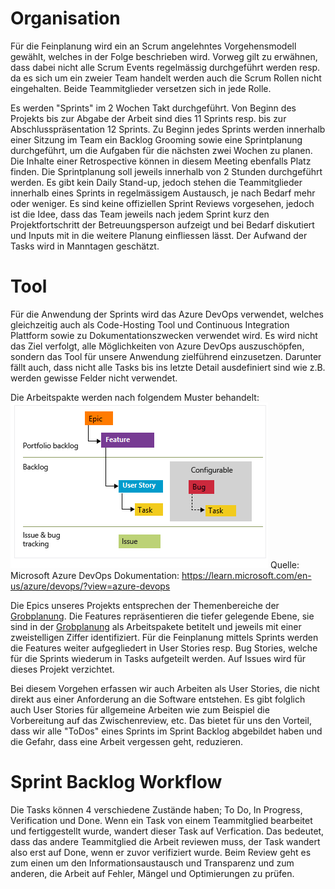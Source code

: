 # Organisation
Für die Feinplanung wird ein an Scrum angelehntes Vorgehensmodell gewählt, welches in der Folge beschrieben wird. Vorweg gilt zu erwähnen, dass dabei nicht alle Scrum Events regelmässig durchgeführt werden resp. da es sich um ein zweier Team handelt werden auch die Scrum Rollen nicht eingehalten. Beide Teammitglieder versetzen sich in jede Rolle.

Es werden "Sprints" im 2 Wochen Takt durchgeführt. Von Beginn des Projekts bis zur Abgabe der Arbeit sind dies 11 Sprints resp. bis zur Abschlusspräsentation 12 Sprints. Zu Beginn jedes Sprints werden innerhalb einer Sitzung im Team ein Backlog Grooming sowie eine Sprintplanung durchgeführt, um die Aufgaben für die nächsten zwei Wochen zu planen. Die Inhalte einer Retrospective können in diesem Meeting ebenfalls Platz finden. Die Sprintplanung soll jeweils innerhalb von 2 Stunden durchgeführt werden.
Es gibt kein Daily Stand-up, jedoch stehen die Teammitglieder innerhalb eines Sprints in regelmässigem Austausch, je nach Bedarf mehr oder weniger. Es sind keine offiziellen Sprint Reviews vorgesehen, jedoch ist die Idee, dass das Team jeweils nach jedem Sprint kurz den Projektfortschritt der Betreuungsperson aufzeigt und bei Bedarf diskutiert und Inputs mit in die weitere Planung einfliessen lässt.
Der Aufwand der Tasks wird in Manntagen geschätzt.

# Tool
Für die Anwendung der Sprints wird das Azure DevOps verwendet, welches gleichzeitig auch als Code-Hosting Tool und Continuous Integration Plattform sowie zu Dokumentationszwecken verwendet wird. Es wird nicht das Ziel verfolgt, alle Möglichkeiten von Azure DevOps auszuschöpfen, sondern das Tool für unsere Anwendung zielführend einzusetzen. Darunter fällt auch, dass nicht alle Tasks bis ins letzte Detail ausdefiniert sind wie z.B. werden gewisse Felder nicht verwendet. 

Die Arbeitspakte werden nach folgendem Muster behandelt:
![image.png](/.attachments/image-fdcd9729-c930-4555-aa98-a27e6b9ed4b4.png)
Quelle: Microsoft Azure DevOps Dokumentation:
https://learn.microsoft.com/en-us/azure/devops/?view=azure-devops

Die Epics unseres Projekts entsprechen der Themenbereiche der [Grobplanung](https://dev.azure.com/michaelbos0816/Aestimo/_wiki?pageId=3&friendlyName=Grobplanung#). Die Features repräsentieren die tiefer gelegende Ebene, sie sind in der [Grobplanung](https://dev.azure.com/michaelbos0816/Aestimo/_wiki?pageId=3&friendlyName=Grobplanung#) als Arbeitspakete betitelt und jeweils mit einer zweistelligen Ziffer identifiziert. Für die Feinplanung mittels Sprints werden die Features weiter aufgegliedert in User Stories resp. Bug Stories, welche für die Sprints wiederum in Tasks aufgeteilt werden. 
Auf Issues wird für dieses Projekt verzichtet. 

Bei diesem Vorgehen erfassen wir auch Arbeiten als User Stories, die nicht direkt aus einer Anforderung an die Software entstehen. Es gibt folglich auch User Stories für allgemeine Arbeiten wie zum Beispiel die Vorbereitung auf das Zwischenreview, etc. Das bietet für uns den Vorteil, dass wir alle "ToDos" eines Sprints im Sprint Backlog abgebildet haben und die Gefahr, dass eine Arbeit vergessen geht, reduzieren. 

# Sprint Backlog Workflow
Die Tasks können 4 verschiedene Zustände haben; To Do, In Progress, Verification und Done. Wenn ein Task von einem Teammitglied bearbeitet und fertiggestellt wurde, wandert dieser Task auf Verfication. Das bedeutet, dass das andere Teammitglied die Arbeit reviewen muss, der Task wandert also erst auf Done, wenn er zuvor verifiziert wurde. Beim Review geht es zum einen um den Informationsaustausch und Transparenz und zum anderen, die Arbeit auf Fehler, Mängel und Optimierungen zu prüfen. 



